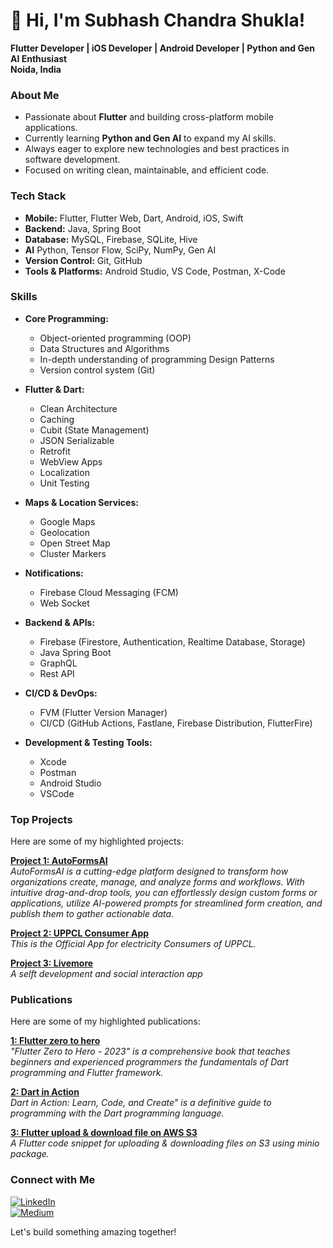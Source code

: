 # 👋 Hi, I'm Subhash Chandra Shukla!

 **Flutter Developer | iOS Developer | Android Developer | Python and Gen AI Enthusiast**  
 **Noida, India**  

### About Me
- Passionate about **Flutter** and building cross-platform mobile applications.  
- Currently learning **Python and Gen AI** to expand my AI skills.  
- Always eager to explore new technologies and best practices in software development.  
- Focused on writing clean, maintainable, and efficient code.  

### Tech Stack
- **Mobile:** Flutter, Flutter Web, Dart, Android, iOS, Swift  
- **Backend:** Java, Spring Boot  
- **Database:** MySQL, Firebase, SQLite, Hive
- **AI** Python, Tensor Flow, SciPy, NumPy, Gen AI
- **Version Control:** Git, GitHub  
- **Tools & Platforms:** Android Studio, VS Code, Postman, X-Code


### Skills
- **Core Programming:**  
  - Object-oriented programming (OOP)  
  - Data Structures and Algorithms  
  - In-depth understanding of programming Design Patterns  
  - Version control system (Git)  

- **Flutter & Dart:**  
  - Clean Architecture  
  - Caching  
  - Cubit (State Management)  
  - JSON Serializable  
  - Retrofit  
  - WebView Apps  
  - Localization  
  - Unit Testing  

- **Maps & Location Services:**  
  - Google Maps  
  - Geolocation  
  - Open Street Map  
  - Cluster Markers  

- **Notifications:**  
  - Firebase Cloud Messaging (FCM)  
  - Web Socket  

- **Backend & APIs:**  
  - Firebase (Firestore, Authentication, Realtime Database, Storage)
  - Java Spring Boot
  - GraphQL
  - Rest API

- **CI/CD & DevOps:**  
  - FVM (Flutter Version Manager)  
  - CI/CD (GitHub Actions, Fastlane, Firebase Distribution, FlutterFire)  

- **Development & Testing Tools:**  
  - Xcode  
  - Postman
  - Android Studio
  - VSCode


### Top Projects  
Here are some of my highlighted projects:  

**[Project 1: AutoFormsAI](https://autoformsai.com/)**  
*AutoFormsAI is a cutting-edge platform designed to transform how organizations create, manage, and analyze forms and workflows. With intuitive drag-and-drop tools, you can effortlessly design custom forms or applications, utilize AI-powered prompts for streamlined form creation, and publish them to gather actionable data.*  

**[Project 2: UPPCL Consumer App](https://play.google.com/store/apps/details?id=com.pspl.consumer&pcampaignid=web_share)**  
*This is the Official App for electricity Consumers of UPPCL.*  

**[Project 3: Livemore](https://play.google.com/store/apps/details?id=com.ikeegai.app&hl=en_IN)**  
*A selft development and social interaction app*  


### Publications   
Here are some of my highlighted publications:  

**[1: Flutter zero to hero](https://amzn.in/d/fUj2Ulv)**  
*"Flutter Zero to Hero - 2023" is a comprehensive book that teaches beginners and experienced programmers the fundamentals of Dart programming and Flutter framework.*  

**[2: Dart in Action](https://amzn.in/d/fKWKtOa)**  
*Dart in Action: Learn, Code, and Create" is a definitive guide to programming with the Dart programming language.*  

**[3: Flutter upload & download file on AWS S3](https://play.google.com/store/apps/details?id=com.ikeegai.app&hl=en_IN)**  
*A Flutter code snippet for uploading & downloading files on S3 using minio package.*  


### Connect with Me
[![LinkedIn](https://img.shields.io/badge/LinkedIn-blue?style=for-the-badge&logo=linkedin)](https://medium.com/@subhashchandrashukla/)  
[![Medium](https://img.shields.io/badge/GitHub-black?style=for-the-badge&logo=github)](https://www.linkedin.com/in/subhashcs/)  

Let's build something amazing together!  
